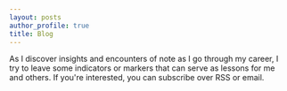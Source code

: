 ```yaml
---
layout: posts
author_profile: true
title: Blog
---
```


As I discover insights and encounters of note as I go through my career, I try
to leave some indicators or markers that can serve as lessons for me and others.
If you're interested, you can subscribe over RSS or email.